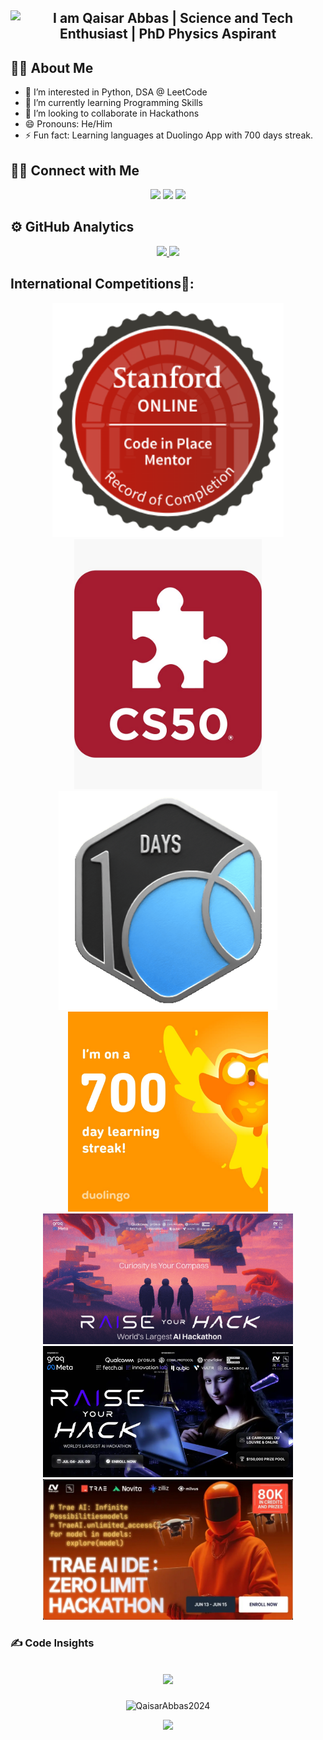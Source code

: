 <h2 align="Center">
    <img src="https://readme-typing-svg.herokuapp.com/?font=Righteous&color=278B0F&size=35&center=true&vCenter=true&width=500&height=70&duration=3000&pause=1000&lines=I+am+Qaisar+Abbas;Science+and+Tech+Enthusiast;PhD+Physics+Aspirant" 
         alt="I am Qaisar Abbas  | Science and Tech Enthusiast | PhD Physics Aspirant" />
</h2>

## 👦🏽&nbsp;About Me
- 👀 I’m interested in Python, DSA @ LeetCode
- 🌱 I’m currently learning Programming Skills
- 💞️ I’m looking to collaborate in Hackathons
- 😄 Pronouns: He/Him
- ⚡ Fun fact: Learning languages at Duolingo App with 700 days streak.
## 🤝🏻&nbsp;Connect with Me

<p align="center">
<a href="https://sites.google.com/view/qaisar-abbas/home"><img src="https://img.shields.io/badge/-Qaisar Abbas-3423A6?style=flat&logo=Google-Chrome&logoColor=white"/></a>
<a href="mailto:qaisar701shan@gmail.com"><img src="https://img.shields.io/badge/-EMAIL-D14836?style=flat&logo=Gmail&logoColor=white"/></a>
<a href="https://linkedin.com/in/Qaisar-Abbas2024"><img src="https://img.shields.io/badge/-LINKEDIN-0077B5?style=flat&logo=Linkedin&logoColor=white"/></a>
	
<h2><b>⚙️ GitHub Analytics</b></h2>

<p align="center">
<a href="https://github.com/QaisarAbbas2024">
  <img height="180em"  src="https://github-readme-stats-eight-theta.vercel.app/api/top-langs/?username=QaisarAbbas2024&layout=compact&langs_count=8&theme=algolia"/>
</a>
  <img height="180em" src="https://github-readme-streak-stats.herokuapp.com/?user=QaisarAbbas2024&show_icons=true&locale=en&layout=demo&theme=merko&hide_border=true" />
</p>

<h2>International Competitions🥇:</h2>
<p align="center">

  <a href="https://www.linkedin.com/feed/update/urn:li:activity:7345784520404561920/">
    <img src="SL Mentor Badge.png" width="370px" />
  </a>
	
  <a href="https://www.linkedin.com/feed/update/urn:li:activity:7315443978370203650/">
    <img src="CS50x.jpg" width="300px" />
  </a>

  <a href="https://www.linkedin.com/feed/update/urn:li:activity:7350982418113216512/">
    <img src="25100.gif" width="350px" />
  </a>

  <a href="https://www.linkedin.com/feed/update/urn:li:activity:7349479667965308928/">
    <img src="700 Day Streak.jfif" width="320px" />
  </a>

  <a href="https://lablab.ai/u/@QaisarAbbasPK/cmcw1fq1o00ll8m0se7aupk36">
    <img src="RAISE YOUR HACK1.png" width="400px" />
  </a>

  <a href="https://www.linkedin.com/feed/update/urn:li:activity:7348778521470590976/">
    <img src="RAISE YOUR HACK.png" width="400px" />
  </a>

  <a href="https://lablab.ai/u/@QaisarAbbasPK/cmd60r35z003a8x0sctp6o4cm">
    <img src="Zero Limit Hackathon.jpg" width="400px" />
  </a>

</p>


### ✍️ Code Insights
<h2 align="Center">

![](https://quotes-github-readme.vercel.app/api?type=horizontal&theme=radical)
 </h2>

<p align="center"> 
  <img src="https://komarev.com/ghpvc/?username=QaisarAbbas2024&label=Profile%20views&color=e9164b&style=flat" alt="QaisarAbbas2024" /> 
</p>
 
<p align="Center">
  <a href="https://hits.seeyoufarm.com"><img src="https://hits.seeyoufarm.com/api/count/incr/badge.svg?url=https%3A%2F%2Fgithub.com%2FQaisarAbbas2024%2Fhit-counter&count_bg=%2379C83D&title_bg=%23555555&icon=github.svg&icon_color=%23E7E7E7&title=Visits&edge_flat=false"/></a>
</p>
